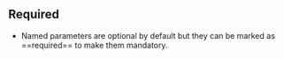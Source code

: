 
## Required
- Named parameters are optional by default but they can be marked as ==required== to make them mandatory.
